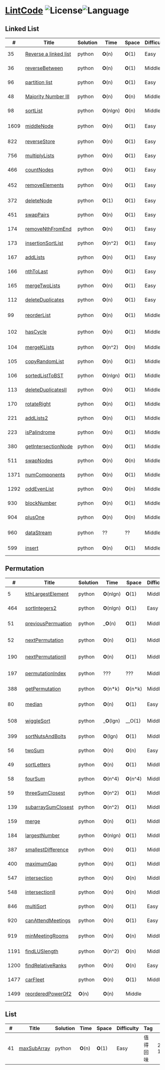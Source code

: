 # [LintCode][1] ![License][2]![Language][3]

## Linked List

| # | Title | Solution | Time | Space | Difficulty | Tag | Date |
|---| ----- | -------- | ---- | ----- | ---------- | --- | ---- |
|35|[Reverse a linked list][4]|python|__O__(n)|__O__(1)|Easy||2019-12-17|
|36|[reverseBetween][5]|python|__O__(n)|__O__(1)|Middle||2019-12-17|
|96|[partition list][6]|python|__O__(n)|__O__(1)|Easy||2019-12-18|
|48|[Majority Number III][7]|python|__O__(n)|__O__(n)|Middle||2019-12-18|
|98|[sortList][10]|python|__O__(nlgn)|__O__(n)|Middle|快排|2019-12-18|
|1609|[middleNode][12]|python|__O__(n)|__O__(1)|Easy|快慢指针|2019-12-20|
|822|[reverseStore][13]|python|__O__(n)|__O__(1)|Easy||2019-12-20|
|756|[multiplyLists][14]|python|__O__(n)|__O__(1)|Easy||2019-12-20|
|466|[countNodes][15]|python|__O__(n)|__O__(1)|Easy||2019-12-20|
|452|[removeElements][16]|python|__O__(n)|__O__(1)|Easy|链表删除元素|2019-12-20|
|372|[deleteNode][17]|python|__O__(1)|__O__(1)|Easy||2019-12-20|
|451|[swapPairs][18]|python|__O__(n)|__O__(1)|Easy||2019-12-20|
|174|[removeNthFromEnd][19]|python|__O__(n)|__O__(1)|Easy||2019-12-20|
|173|[insertionSortList][20]|python|__O__(n^2)|__O__(1)|Easy|2019-12-23|
|167|[addLists][21]|python|__O__(n)|__O__(1)|Easy||2019-12-23|
|166|[nthToLast][22]|python|__O__(n)|__O__(1)|Easy||2019-12-23|
|165|[mergeTwoLists][23]|python|__O__(n)|__O__(1)|Easy||2019-12-23|
|112|[deleteDuplicates][24]|python|__O__(n)|__O__(1)|Easy||2019-12-23|
|99|[reorderList][25]|python|__O__(n)|__O__(1)|Middle|值得回味|2019-12-24|
|102|[hasCycle][26]|python|__O__(n)|__O__(1)|Middle|有趣、经典|2019-12-24|
|104|[mergeKLists][27]|python|__O__(n^2)|__O__(n)|Middle||2019-12-24|
|105|[copyRandomList][28]|python|__O__(n)|__O__(1)|Middle|深拷贝|2019-12-24|
|106|[sortedListToBST][29]|python|__O__(nlgn)|__O__(1)|Middle||2019-12-24|
|113|[deleteDuplicatesII][30]|python|__O__(n)|__O__(1)|Middle||2019-12-24|
|170|[rotateRight][31]|python|__O__(n)|__O__(1)|Middle||2019-12-25|
|221|[addLists2][32]|python|__O__(n)|__O__(1)|Middle||2019-12-25|
|223|[isPalindrome][33]|python|__O__(n)|__O__(1)|Middle||2019-12-25|
|380|[getIntersectionNode][34]|python|__O__(n)|__O__(1)|Middle||2019-12-25|
|511|[swapNodes][35]|python|__O__(n)|__O__(n)|Middle||2019-12-25|
|1371|[numComponents][36]|python|__O__(n)|__O__(1)|Middle|有意思|2019-12-25|
|1292|[oddEvenList][37]|python|__O__(n)|__O__(n)|Middle||2019-12-25|
|930|[blockNumber][38]|python|__O__(n)|__O__(1)|Middle||2019-12-25|
|904|[plusOne][39]|python|__O__(n)|__O__(n)|Middle||2019-12-25|
|960|[dataStream][40]|python|??|??|Middle|值得回味|2019-12-25|
|599|[insert][41]|python|__O__(n)|__O__(1)|Middle||2019-12-25|


## Permutation

| # | Title | Solution | Time | Space | Difficulty | Tag | Date |
|---| ----- | -------- | ---- | ----- | ---------- | --- | ---- |
|5|[kthLargestElement][8]|python|__O__(nlgn)|__O__(1)|Middle|快排|2019-12-18|
|464|[sortIntegers2][9]|python|__O__(nlgn)|__O__(1)|Easy|快排|2019-12-18|
|51|[previousPermuation][42]|python|___O__(n)|__O__(1)|Middle|字典排序|2019-12-26|
|52|[nextPermutation][43]|python|__O__(n)|__O__(1)|Middle|字典排序|2019-12-26|
|190|[nextPermutationII][44]|python|__O__(n)|__O__(1)|Middle|字典排序|2019-12-26|
|197|[permutationIndex][45]|python|???|???|Middle|字典排序|2019-12-26|
|388|[getPermutation][46]|python|__O__(n*k)|__O__(n*k)|Middle|2019-12-27|
|80|[median][47]|python|__O__(n)|__O__(1)|Easy|快排应用|2019-12-27|
|508|[wiggleSort][48]|python|___O__(lgn)|__O(1)|Middle|快排应用|2019-12-27|
|399|[sortNutsAndBolts][49]|python|__O__(lgn)|__O__(1)|Middle|partition|2019-12-27|
|56|[twoSum][50]|python|__O__(n)|__O__(n)|Easy||2019-12-27|
|49|[sortLetters][51]|python|__O__(n)|__O__(1)|Middle||2019-12-30|
|58|[fourSum][52]|python|__O__(n^4)|__O__(n^4)|Middle||2019-12-31|
|59|[threeSumClosest][53]|python|__O__(n^2)|__O__(1)|Middle||2019-12-31|
|139|[subarraySumClosest][54]|python|__O__(n^2)|__O__(1)|Middle|重刷|2020-01-02|
|159|[merge][55]|python|__O__(n)|__O__(1)|Middle|经典|2020-01-02|
|184|[largestNumber][56]|python|__O__(nlgn)|__O__(1)|Middle|冒泡|2020-01-02|
|387|[smallestDifference][57]|python|__O__(n)|__O__(1)|Middle|好题|2020-01-03|
|400|[maximumGap][58]|python|__O__(n)|__O__(1)|Middle|好题|2020-01-03|
|547|[intersection][59]|python|__O__(n)|__O__(n)|Middle||2020-01-06|
|548|[intersectionII][60]|python|__O__(n)|__O__(n)|Middle||2020-01-06|
|846|[multiSort][61]|python|__O__(n)|__O__(1)|Easy||2020-01-06|
|920|[canAttendMeetings][62]|python|__O__(n)|__O__(1)|Easy||2020-01-06|
|919|[minMeetingRooms][63]|python|__O__(n)|__O__(n)|Middle|扫描算法|2020-01-06|
|1191|[findLUSlength][64]|python|__O__(n^2)|__O__(n)|Middle|all()|2020-01-06|
|1200|[findRelativeRanks][65]|python|__O__(n)|__O__(n)|Easy||2020-01-06|
|1477|[carFleet][66]|python|__O__(n)|__O__(1)|Middle||2020-01-06|
|1499|[reorderedPowerOf2][67]|__O__(n)|__O__(n)|Middle||2020-01-06|



## List

| # | Title | Solution | Time | Space | Difficulty | Tag | Date |
|---| ----- | -------- | ---- | ----- | ---------- | --- | ---- |
|41|[maxSubArray][11]|python|__O__(n)|__O__(1)|Easy|值得回味|2019-12-19|


[1]: https://www.lintcode.com/problem/
[2]: https://img.shields.io/badge/License-MIT-blue
[3]: https://img.shields.io/badge/Language-Python3-green
[4]: ./LinkedList/reverseALinkedList.py
[5]: ./LinkedList/reverseBetween.py
[6]: ./LinkedList/partitionList.py
[7]: ./LinkedList/majorityNumber3.py
[8]: ./Permutation/kthLargestElement.py
[9]: ./Permutation/sortIntegers2.py
[10]: ./LinkedList/sortList.py
[11]: ./List/maxSubArray.py
[12]: ./LinkedList/middleNode.py
[13]: ./LinkedList/reverseStore.py
[14]: ./LinkedList/multiplyLists.py
[15]: ./LinkedList/countNodes.py
[16]: ./LinkedList/removeElements.py
[17]: ./LinkedList/deleteNode.py
[18]: ./LinkedList/swapPairs.py
[19]: ./LinkedList/removeNthFromEnd.py
[20]: ./LinkedList/insertionSortList.py
[21]: ./LinkedList/addLists.py
[22]: ./LinkedList/nthToLast.py
[23]: ./LinkedList/mergeTwoLists.py
[24]: ./LinkedList/deleteDuplicates.py
[25]: ./LinkedList/reorderList.py
[26]: ./LinkedList/hasCycle.py
[27]: ./LinkedList/mergeKLists.py
[28]: ./LinkedList/copyRandomList.py
[29]: ./LinkedList/sortedListToBST.py
[30]: ./LinkedList/deleteDuplicates2.py
[31]: ./LinkedList/rotateRight.py
[32]: ./LinkedList/addLists2.py
[33]: ./LinkedList/isPalindrome.py
[34]: ./LinkedList/getIntersectionNode.py
[35]: ./LinkedList/swapNodes.py
[36]: ./LinkedList/numComponents.py
[37]: ./LinkedList/oddEvenList.py
[38]: ./LinkedList/blockNumber.py
[39]: ./LinkedList/plusOne.py
[40]: ./LinkedList/dataStream.py
[41]: ./LinkedList/insert.py
[42]: ./Permutation/previousPermuation.py
[43]: ./Permutation/nextPermutation.py
[44]: ./Permutation/nextPermutationII.py
[45]: ./Permutation/permutationIndex.py
[46]: ./Permutation/getPermutation.py
[47]: ./Permutation/median.py
[48]: ./Permutation/wiggleSort.py
[49]: ./Permutation/sortNutsAndBolts.py
[50]: ./Permutation/twoSum.py
[51]: ./Permutation/sortLetters.py
[52]: ./Permutation/fourSum.py
[53]: ./Permutation/threeSumClosest.py
[54]: ./Permutation/subarraySumClosest.py
[55]: ./Permutation/merge.py
[56]: ./Permutation/largestNumber.py
[57]: ./Permutation/smallestDifference.py
[58]: ./Permutation/maximumGap.py
[59]: ./Permutation/intersection.py
[60]: ./Permutation/intersectionII.py
[61]: ./Permutation/multiSort.py
[62]: ./Permutation/canAttendMeetings.py
[63]: ./Permutation/minMeetingRooms.py
[64]: ./Permutation/findLUSlength.py
[65]: ./Permutation/findRelativeRanks.py
[66]: ./Permutation/carFleet.py
[67]: ./Permutation/reorderedPowerOf2.py